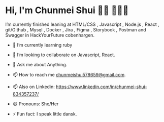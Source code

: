 # Hi, I'm Chunmei Shui 👋🏾 👩🏾‍💻

 I’m currently finished leaning at HTML/CSS , Javascript , Node.js , React , git/Github , Mysql , Docker , Jira , Figma , Storybook , Postman and Swagger in HackYourFuture cobenhargen.
 
 - 🌱 I’m currently learning ruby
- 👯 I’m looking to collaborate on Javascript, React.

- 💬 Ask me about Anything.

- 📫 How to reach me chunmeishui578659@gmail.com.

- 📫 Also on Linkedin: https://www.linkedin.com/in/chunmei-shui-834357237/

- 😄 Pronouns: She/Her

- ⚡ Fun fact: I speak little dansk.
